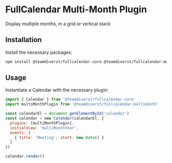 
# FullCalendar Multi-Month Plugin

Display multiple months, in a grid or vertical stack

## Installation

Install the necessary packages:

```sh
npm install @teamdiverst/fullcalendar-core @teamdiverst/fullcalendar-multimonth
```

## Usage

Instantiate a Calendar with the necessary plugin:

```js
import { Calendar } from '@teamdiverst/fullcalendar-core'
import multiMonthPlugin from '@teamdiverst/fullcalendar-multimonth'

const calendarEl = document.getElementById('calendar')
const calendar = new Calendar(calendarEl, {
  plugins: [multiMonthPlugin],
  initialView: 'multiMonthYear',
  events: [
    { title: 'Meeting', start: new Date() }
  ]
})

calendar.render()
```
